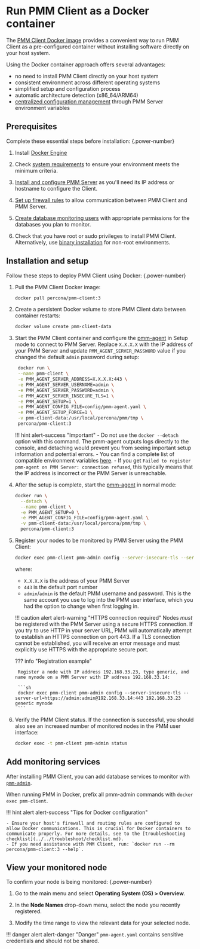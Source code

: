 # Run PMM Client as a Docker container

The [PMM Client Docker image](https://hub.docker.com/r/percona/pmm-client/tags/) provides a convenient way to run PMM Client as a pre-configured container without installing software directly on your host system.

Using the Docker container approach offers several advantages:

- no need to install PMM Client directly on your host system
- consistent environment across different operating systems
- simplified setup and configuration process
- automatic architecture detection (x86_64/ARM64)
- [centralized configuration management](../install-pmm-server/deployment-options/docker/env_var.md#configure-vmagent-variables) through PMM Server environment variables

## Prerequisites
Complete these essential steps before installation:
{.power-number}

1. Install [Docker Engine](https://docs.docker.com/get-docker/)

2. Check [system requirements](prerequisites.md) to ensure your environment meets the minimum criteria.

3. [Install and configure PMM Server](../install-pmm-server/index.md) as you'll need its IP address or hostname to configure the Client.

4. [Set up firewall rules](../plan-pmm-installation/network_and_firewall.md) to allow communication between PMM Client and PMM Server.

5. [Create database monitoring users](prerequisites.md#database-monitoring-requirements) with appropriate permissions for the databases you plan to monitor.

6. Check that you have root or sudo privileges to install PMM Client. Alternatively, use [binary installation](binary_package.md) for non-root environments.

## Installation and setup

Follow these steps to deploy PMM Client using Docker:
{.power-number}

1. Pull the PMM Client Docker image:

    ```sh
    docker pull percona/pmm-client:3
    ```

2. Create a persistent Docker volume to store PMM Client data between container restarts:

    ```sh
    docker volume create pmm-client-data
    ```

3. Start the PMM Client container and configure the [pmm-agent](../../use/commands/pmm-agent.md) in Setup mode to connect to PMM Server. Replace `X.X.X.X` with the IP address of your PMM Server and update `PMM_AGENT_SERVER_PASSWORD` value if you changed the default `admin` password during setup:

    ```sh
     docker run \
     --name pmm-client \
     -e PMM_AGENT_SERVER_ADDRESS=X.X.X.X:443 \
     -e PMM_AGENT_SERVER_USERNAME=admin \
     -e PMM_AGENT_SERVER_PASSWORD=admin \
     -e PMM_AGENT_SERVER_INSECURE_TLS=1 \
     -e PMM_AGENT_SETUP=1 \
     -e PMM_AGENT_CONFIG_FILE=config/pmm-agent.yaml \
     -e PMM_AGENT_SETUP_FORCE=1 \
     -v pmm-client-data:/usr/local/percona/pmm/tmp \
     percona/pmm-client:3
    ```

    !!! hint alert-success "Important"
         - Do not use the `docker --detach` option with this command. The pmm-agent outputs logs directly to the console, and detaching would prevent you from seeing important setup information and potential errors.
         - You can find a complete list of compatible environment variables [here](../../use/commands/pmm-agent.md).
         -   If you get `Failed to register pmm-agent on PMM Server: connection refused`, this typically means that the IP address is incorrect or the PMM Server is unreachable.

4. After the setup is complete, start the [pmm-agent](../../use/commands/pmm-agent.md) in normal mode:

    ```bash
    docker run \
      --detach \
      --name pmm-client \
      -e PMM_AGENT_SETUP=0 \
      -e PMM_AGENT_CONFIG_FILE=config/pmm-agent.yaml \
      -v pmm-client-data:/usr/local/percona/pmm/tmp \
      percona/pmm-client:3
    ```
    
5. Register your nodes to be monitored by PMM Server using the PMM Client:

    ```sh
    docker exec pmm-client pmm-admin config --server-insecure-tls --server-url=https://admin:admin@X.X.X.X:443
    ```

    where: 

    - `X.X.X.X` is the address of your PMM Server
    - `443` is the default port number
    - `admin`/`admin` is the default PMM username and password. This is the same account you use to log into the PMM user interface, which you had the option to change when first logging in.

    !!! caution alert alert-warning "HTTPS connection required"
        Nodes *must* be registered with the PMM Server using a secure HTTPS connection. If you try to use HTTP in your server URL, PMM will automatically attempt to establish an HTTPS connection on port 443. If a TLS connection cannot be established, you will receive an error message and must explicitly use HTTPS with the appropriate secure port.

    ??? info "Registration example"

        Register a node with IP address 192.168.33.23, type generic, and name mynode on a PMM Server with IP address 192.168.33.14:

        ```sh
        docker exec pmm-client pmm-admin config --server-insecure-tls --server-url=https://admin:admin@192.168.33.14:443 192.168.33.23 generic mynode
        ```

6. Verify the PMM Client status. If the connection is successful, you should also see an increased number of monitored nodes in the PMM user interface:

    ```bash
    docker exec -t pmm-client pmm-admin status
    ```

## Add monitoring services

After installing PMM Client, you can add database services to monitor with [`pmm-admin`](../../use/commands/pmm-admin.md). 

When running PMM in Docker, prefix all pmm-admin commands with `docker exec pmm-client`.

!!! hint alert alert-success "Tips for Docker configuration"

    - Ensure your host's firewall and routing rules are configured to allow Docker communications. This is crucial for Docker containers to communicate properly. For more details, see to the [troubleshooting checklist](../../troubleshoot/checklist.md).
    - If you need assistance with PMM Client, run: `docker run --rm percona/pmm-client:3 --help`.

## View your monitored node
To confirm your node is being monitored:
{.power-number}

  1. Go to the main menu and select **Operating System (OS) > Overview**.

  2. In the **Node Names** drop-down menu, select the node you recently registered.

  3. Modify the time range to view the relevant data for your selected node.

!!! danger alert alert-danger "Danger"
    `pmm-agent.yaml` contains sensitive credentials and should not be shared.

